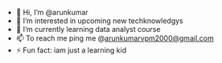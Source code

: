 - 👋 Hi, I’m @arunkumar
- 👀 I’m interested in upcoming new techknowledgys
- 🌱 I’m currently learning data analyst course
- 📫 To reach me ping me @arunkumarvpm2000@gmail.com
- ⚡ Fun fact: iam just a learning kid

<!---
arunkumar1k/arunkumar1k is a ✨ special ✨ repository because its `README.md` (this file) appears on your GitHub profile.
You can click the Preview link to take a look at your changes.
--->
